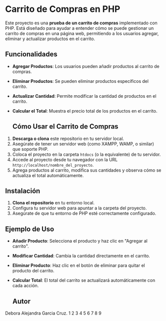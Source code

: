 # Carrito de Compras en PHP

Este proyecto es una **prueba de un carrito de compras** implementado con PHP. Está diseñado para ayudar a entender cómo se puede gestionar un carrito de compras en una página web, permitiendo a los usuarios agregar, eliminar y actualizar productos en el carrito.

## Funcionalidades

- **Agregar Productos**: Los usuarios pueden añadir productos al carrito de compras.
- **Eliminar Productos**: Se pueden eliminar productos específicos del carrito.
- **Actualizar Cantidad**: Permite modificar la cantidad de productos en el carrito.
- **Calcular el Total**: Muestra el precio total de los productos en el carrito.

  ## Cómo Usar el Carrito de Compras

1. **Descarga o clona** este repositorio en tu servidor local.
2. Asegúrate de tener un servidor web (como XAMPP, WAMP, o similar) que soporte PHP.
3. Coloca el proyecto en la carpeta `htdocs` (o la equivalente) de tu servidor.
4. Accede al proyecto desde tu navegador con la URL `http://localhost/nombre_del_proyecto`.
5. Agrega productos al carrito, modifica sus cantidades y observa cómo se actualiza el total automáticamente.

## Instalación

1. **Clona el repositorio** en tu entorno local.
2. Configura tu servidor web para apuntar a la carpeta del proyecto.
3. Asegúrate de que tu entorno de PHP esté correctamente configurado.

## Ejemplo de Uso

- **Añadir Producto**: Selecciona el producto y haz clic en "Agregar al carrito".
- **Modificar Cantidad**: Cambia la cantidad directamente en el carrito.
- **Eliminar Producto**: Haz clic en el botón de eliminar para quitar el producto del carrito.
- **Calcular Total**: El total del carrito se actualizará automáticamente con cada acción.


  ## Autor
Debora Alejandra Garcia Cruz. 1 2 3 4 5 6 7 8 9
